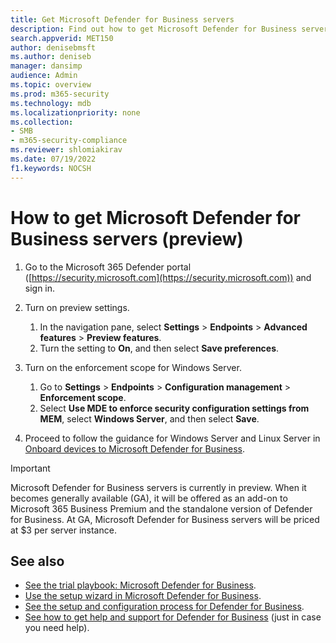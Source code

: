 ```yaml
---
title: Get Microsoft Defender for Business servers
description: Find out how to get Microsoft Defender for Business servers, currently in preview.
search.appverid: MET150
author: denisebmsft
ms.author: deniseb
manager: dansimp 
audience: Admin
ms.topic: overview
ms.prod: m365-security
ms.technology: mdb
ms.localizationpriority: none
ms.collection: 
- SMB
- m365-security-compliance
ms.reviewer: shlomiakirav
ms.date: 07/19/2022
f1.keywords: NOCSH 
---
```


# How to get Microsoft Defender for Business servers (preview)

1. Go to the Microsoft 365 Defender portal ([https://security.microsoft.com](https://security.microsoft.com)) and sign in. 

2. Turn on preview settings. 

   1. In the navigation pane, select **Settings** \> **Endpoints** \> **Advanced features** \> **Preview features**. 
   2. Turn the setting to **On**, and then select **Save preferences**.

3. Turn on the enforcement scope for Windows Server. 

   1. Go to **Settings** \> **Endpoints** \> **Configuration management** \> **Enforcement scope**. 
   2. Select **Use MDE to enforce security configuration settings from MEM**, select  **Windows Server**, and then select **Save**.

4. Proceed to follow the guidance for Windows Server and Linux Server in [Onboard devices to Microsoft Defender for Business](mdb-onboard-devices.md).

> [!IMPORTANT]
> Microsoft Defender for Business servers is currently in preview. When it becomes generally available (GA), it will be offered as an add-on to Microsoft 365 Business Premium and the standalone version of Defender for Business. At GA, Microsoft Defender for Business servers will be priced at $3 per server instance.

## See also

- [See the trial playbook: Microsoft Defender for Business](trial-playbook-defender-business.md).
- [Use the setup wizard in Microsoft Defender for Business](mdb-use-wizard.md).
- [See the setup and configuration process for Defender for Business](mdb-setup-configuration.md).
- [See how to get help and support for Defender for Business](mdb-get-help.md) (just in case you need help).